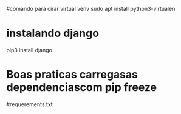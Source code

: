 #comando para cirar virtual venv
sudo apt install python3-virtualen

# instalando django
pip3 install django

# Boas praticas carregasas dependenciascom pip freeze
#requerements.txt